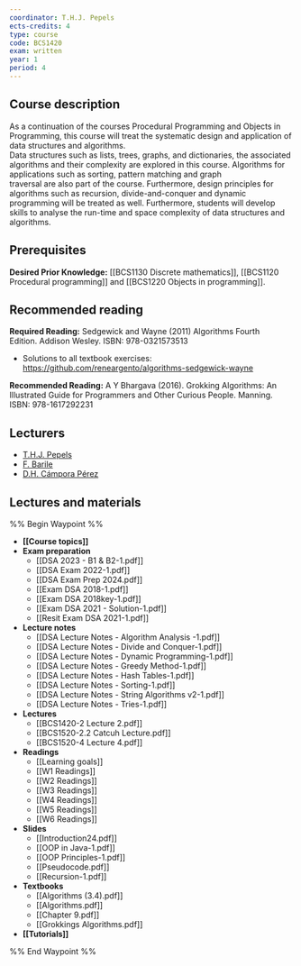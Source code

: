 ```yaml
---
coordinator: T.H.J. Pepels
ects-credits: 4
type: course
code: BCS1420
exam: written
year: 1
period: 4
---
```


## Course description
As a continuation of the courses Procedural Programming and Objects in Programming, this course will treat the systematic design and application of data structures and algorithms.  
Data structures such as lists, trees, graphs, and dictionaries, the associated algorithms and their complexity are explored in this course. Algorithms for applications such as sorting, pattern matching and graph  
traversal are also part of the course. Furthermore, design principles for algorithms such as recursion, divide-and-conquer and dynamic programming will be treated as well. Furthermore, students will develop skills to analyse the run-time and space complexity of data structures and algorithms.

## Prerequisites
**Desired Prior Knowledge:** [[BCS1130 Discrete mathematics]], [[BCS1120 Procedural programming]] and [[BCS1220 Objects in programming]].

## Recommended reading
**Required Reading:** Sedgewick and Wayne (2011) Algorithms​ Fourth Edition. Addison Wesley. ISBN: 978-0321573513  
- Solutions to all textbook exercises: https://github.com/reneargento/algorithms-sedgewick-wayne
  
**Recommended Reading:** A Y Bhargava (2016). Grokking Algorithms: An Illustrated Guide for Programmers and Other Curious People. Manning. ISBN: 978-1617292231

## Lecturers
- [T.H.J. Pepels](https://www.maastrichtuniversity.nl/tom.pepels)
- [F. Barile](https://www.maastrichtuniversity.nl/p70074226)
- [D.H. Cámpora Pérez](https://www.maastrichtuniversity.nl/p70066811)

## Lectures and materials
%% Begin Waypoint %%
- **[[Course topics]]**
- **Exam preparation**
	- [[DSA 2023 - B1 & B2-1.pdf]]
	- [[DSA Exam 2022-1.pdf]]
	- [[DSA Exam Prep 2024.pdf]]
	- [[Exam DSA 2018-1.pdf]]
	- [[Exam DSA 2018key-1.pdf]]
	- [[Exam DSA 2021 - Solution-1.pdf]]
	- [[Resit Exam DSA 2021-1.pdf]]
- **Lecture notes**
	- [[DSA Lecture Notes - Algorithm Analysis -1.pdf]]
	- [[DSA Lecture Notes - Divide and Conquer-1.pdf]]
	- [[DSA Lecture Notes - Dynamic Programming-1.pdf]]
	- [[DSA Lecture Notes - Greedy Method-1.pdf]]
	- [[DSA Lecture Notes - Hash Tables-1.pdf]]
	- [[DSA Lecture Notes - Sorting-1.pdf]]
	- [[DSA Lecture Notes - String Algorithms v2-1.pdf]]
	- [[DSA Lecture Notes - Tries-1.pdf]]
- **Lectures**
	- [[BCS1420-2 Lecture 2.pdf]]
	- [[BCS1520-2.2 Catcuh Lecture.pdf]]
	- [[BCS1520-4 Lecture 4.pdf]]
- **Readings**
	- [[Learning goals]]
	- [[W1 Readings]]
	- [[W2 Readings]]
	- [[W3 Readings]]
	- [[W4 Readings]]
	- [[W5 Readings]]
	- [[W6 Readings]]
- **Slides**
	- [[Introduction24.pdf]]
	- [[OOP in Java-1.pdf]]
	- [[OOP Principles-1.pdf]]
	- [[Pseudocode.pdf]]
	- [[Recursion-1.pdf]]
- **Textbooks**
	- [[Algorithms (3.4).pdf]]
	- [[Algorithms.pdf]]
	- [[Chapter 9.pdf]]
	- [[Grokkings Algorithms.pdf]]
- **[[Tutorials]]**

%% End Waypoint %%